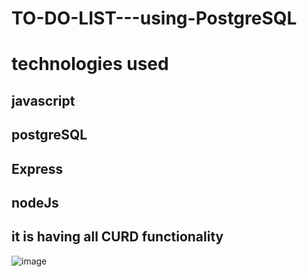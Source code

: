 # TO-DO-LIST---using-PostgreSQL

# technologies used 
## javascript
## postgreSQL
## Express
## nodeJs


## it is having all CURD functionality 

![image](https://github.com/user-attachments/assets/19337a43-b716-4ed5-a3c5-9a52a049649e)
